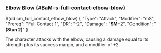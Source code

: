 ### Elbow Blow {#BaM-s-full-contact-elbow-blow}
 
$(dd cm_full_contact_elbow_blow)
{ "Type": "Attack",
	"Modifier": "mS",
	"Prereq": "Full Contact 1",
	"DR": "-2",
	"Damage": "__SM__+2",
	"Condition": "__(Stun 2)__"
}

The character attacks with the elbow, causing a damage equal to its strength
plus its success margin, and a modifier of +2.

